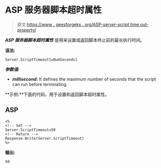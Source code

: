 # ASP 服务器脚本超时属性

> 原文:[https://www . geesforgeks . org/ASP-server-script time out-property/](https://www.geeksforgeeks.org/asp-server-scripttimeout-property/)

***ASP 服务器脚本超时属性*** 是用来设置或返回脚本终止前的最长执行时间。

**语法:**

```
Server.ScriptTimeout[=NumSeconds] 
```

***参数值:***

*   ***millisecond:*** It defines the maximum number of seconds that the script can run before terminating.

**示例:**下面的代码，用于设置和返回脚本超时属性。

## ASP

```
<%
<!-- Set -->
Server.ScriptTimeout=50
<!-- Return -->
Response.Write(Server.ScriptTimeout)
%>
```

**输出:**

```
50
```